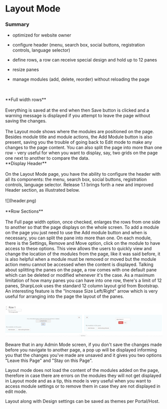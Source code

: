 # Layout Mode
### Summary

* optimized for website owner

* configure header (menu, search box, social buttons, registration controls, language selector)

* define rows, a row can receive special design and hold up to 12 panes

* resize panes

* manage modules (add, delete, reorder) without reloading the page
<br />
<br />
**Full width rows**
<br />
<br />
Everything is saved at the end when then Save button is clicked and a warning message is displayed if you attempt to leave the page without saving the changes. 
<br />
<br />
The Layout mode shows where the modules are positioned on the page. Besides module title and module actions, the Add Module button is also present, saving you the trouble of going back to Edit mode to make any changes to the page content. You can also split the page into more than one row - very useful for when you want to display, say, two grids on the page one next to another to compare the data. 
<br />
**Display Header**
<br />
<br />
On the Layout Mode page, you have the ability to configure the header with all its components: the menu, search box, social buttons, registration controls, language selector. Release 1.1 brings forth a new and improved Header section, as illustrated below.
<br />
<br />
![](header.png)
<br />
<br />
**Row Sections**
<br />
<br />
The Full page width option, once checked, enlarges the rows from one side to another so that the page displays on the whole screen. To add a module on the page you just need to use the Add module button and when is necessary, you can split the pane into more than one. On each module, there is the Settings, Remove and Move option, click on the module to have access to these options. 
This view allows the users to quickly view and change the location of the modules from the page, like it was said before, it is also helpful when a module must be removed or moved but the module action menu cannot be accessed when the content is displayed. Talking about splitting the panes on the page, a row comes with one default pane which can be deleted or modified whenever it's the case. As a maximum limitation of how many panes you can have into one row, there's a limit of 12 panes, SharpLook uses the standard 12 column layout grid from Bootstrap. An interesting feature is the "Increase Size Left/Right" arrow which is very useful for arranging into the page the layout of the panes. 


![](rows.png)

Beware that in any Admin Mode screen, if you don't save the changes made before you navigate to another page, a pop up will be displayed informing you that the changes you've made are unsaved and it gives you two options "Leave this Page" and "Stay on this Page". 

Layout mode does not load the content of the modules added on the page, therefore in case there are errors on the modules they will not get displayed in Layout mode and as a tip, this mode is very useful when you want to access module settings or to remove them in case they are not displayed in edit mode. 

Layout along with Design settings can be saved as themes per Portal/Host.